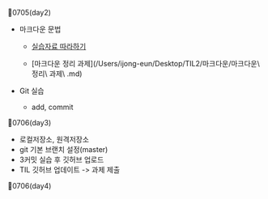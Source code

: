 🍒0705(day2)

- 마크다운 문법

  - [실습자료 따라하기](/Users/ijong-eun/Desktop/TIL2/마크다운/markdown_practice_실습과제.md)

  - [마크다운 정리 과제](/Users/ijong-eun/Desktop/TIL2/마크다운/마크다운\ 정리\ 과제\ .md)

    

- Git 실습

  - add, commit 

🍒0706(day3)

* 로컬저장소, 원격저장소
* git 기본 브랜치 설정(master)
* 3커밋 실습 후 깃허브 업로드
* TIL 깃허브 업데이트 -> 과제 제출

🍒0706(day4)

